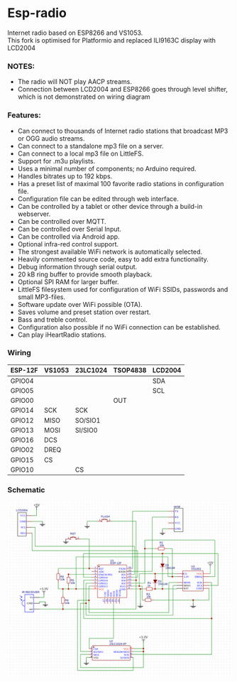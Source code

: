 # Esp-radio
Internet radio based on ESP8266 and VS1053.  
This fork is optimised for Platformio and replaced ILI9163C display with LCD2004

### NOTES:
- The radio will NOT play AACP streams.
- Connection between LCD2004 and ESP8266 goes through level shifter,
  which is not demonstrated on wiring diagram

### Features:
- Can connect to thousands of Internet radio stations that broadcast MP3 or OGG audio streams.
- Can connect to a standalone mp3 file on a server.
- Can connect to a local mp3 file on LittleFS.
- Support for .m3u playlists.
- Uses a minimal number of components; no Arduino required.
- Handles bitrates up to 192 kbps.
- Has a preset list of maximal 100 favorite radio stations in configuration file.
- Configuration file can be edited through web interface.
- Can be controlled by a tablet or other device through a build-in webserver.
- Can be controlled over MQTT.
- Can be controlled over Serial Input.
- Can be controlled via Android app.
- Optional infra-red control support.
- The strongest available WiFi network is automatically selected.
- Heavily commented source code, easy to add extra functionality.
- Debug information through serial output.
- 20 kB ring buffer to provide smooth playback.
- Optional SPI RAM for larger buffer.
- LittleFS filesystem used for configuration of WiFi SSIDs, passwords and small MP3-files.
- Software update over WiFi possible (OTA).
- Saves volume and preset station over restart.
- Bass and treble control.
- Configuration also possible if no WiFi connection can be established.
- Can play iHeartRadio stations.


### Wiring

|  ESP-12F  |  VS1053  |  23LC1024  |  TSOP4838  |  LCD2004  |
|-----------|----------|------------|------------|------------
|  GPIO04   |          |            |            |    SDA    |
|  GPIO05   |          |            |            |    SCL    |
|  GPIO00   |          |            |    OUT     |           |
|  GPIO14   |   SCK    |    SCK     |            |           |
|  GPIO12   |   MISO   |  SO/SIO1   |            |           |
|  GPIO13   |   MOSI   |  SI/SIO0   |            |           |
|  GPIO16   |   DCS    |            |            |           |
|  GPIO02   |   DREQ   |            |            |           |
|  GPIO15   |   CS     |            |            |           |
|  GPIO10   |          |     CS     |            |           |


### Schematic
![diagram](./doc/schema.png)
